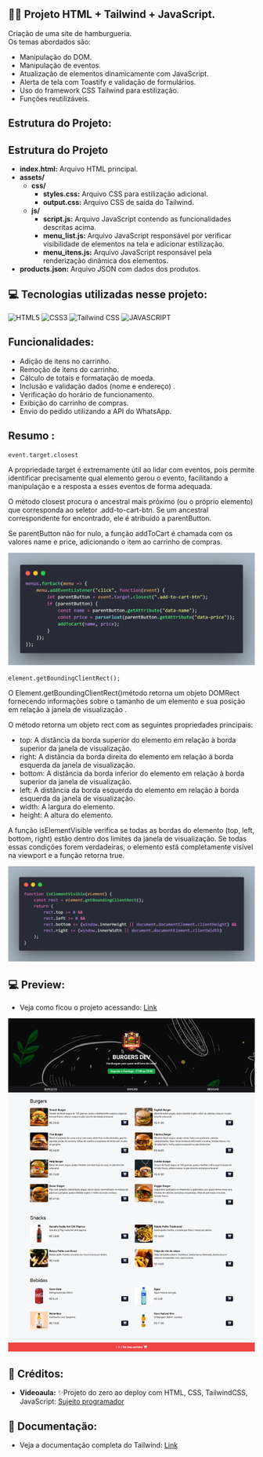 ## 🏋️‍♂️ Projeto HTML + Tailwind + JavaScript.

Criação de uma site de hamburgueria.  <br>
Os temas abordados são:<br>
- Manipulação do DOM.
- Manipulação de eventos.
- Atualização de elementos dinamicamente com JavaScript. 
- Alerta de tela com Toastify e validação de formulários.
- Uso do framework CSS Tailwind para estilização.
- Funções reutilizáveis.<br>

## Estrutura do Projeto:

## Estrutura do Projeto

- **index.html:** Arquivo HTML principal.
- **assets/**
  - **css/**
    - **styles.css:** Arquivo CSS para estilização adicional.
    - **output.css:** Arquivo CSS de saída do Tailwind.
  - **js/**
    - **script.js:** Arquivo JavaScript contendo as funcionalidades descritas acima.
    - **menu_list.js:** Arquivo JavaScript responsável por verificar visibilidade de elementos na tela e adicionar estilização.
    - **menu_itens.js:** Arquivo JavaScript responsável pela renderização dinâmica dos elementos.
- **products.json:** Arquivo JSON com dados dos produtos.

## 💻 Tecnologias utilizadas nesse projeto:

<div style="display: inline_block">
  <img alt="HTML5" src="https://img.shields.io/badge/HTML5-E34F26?style=for-the-badge&logo=html5&logoColor=white">
  <img alt="CSS3" src="https://img.shields.io/badge/CSS3-1572B6?style=for-the-badge&logo=css3&logoColor=white">
  <img alt="Tailwind CSS" src="https://img.shields.io/badge/Tailwind_CSS-38B2AC?style=for-the-badge&logo=tailwind-css&logoColor=white">
  <img alt="JAVASCRIPT" src="https://img.shields.io/badge/JavaScript-323330?style=for-the-badge&logo=javascript&logoColor=F7DF1E">
</div>

## Funcionalidades:

- Adição de itens no carrinho.
- Remoção de itens do carrinho.
- Cálculo de totais e formatação de moeda.
- Inclusão e validação dados (nome e endereço) .
- Verificação do horário de funcionamento.
- Exibição do carrinho de compras.
- Envio do pedido utilizando a API do WhatsApp.

## Resumo :

`event.target.closest`

A propriedade target é extremamente útil ao lidar com eventos, pois permite identificar precisamente qual elemento gerou o evento, facilitando a manipulação e a resposta a esses eventos de forma adequada.

O método closest procura o ancestral mais próximo (ou o próprio elemento) que corresponda ao seletor .add-to-cart-btn. Se um ancestral correspondente for encontrado, ele é atribuído a parentButton.

Se parentButton não for nulo, a função addToCart é chamada com os valores name e price, adicionando o item ao carrinho de compras.

![code](assets/img/code.png)

`element.getBoundingClientRect();`

O Element.getBoundingClientRect()método retorna um objeto DOMRect fornecendo informações sobre o tamanho de um elemento e sua posição em relação à janela de visualização .

O método retorna um objeto rect com as seguintes propriedades principais:

- top: A distância da borda superior do elemento em relação à borda superior da janela de visualização.
- right: A distância da borda direita do elemento em relação à borda esquerda da janela de visualização.
- bottom: A distância da borda inferior do elemento em relação à borda superior da janela de visualização.
- left: A distância da borda esquerda do elemento em relação à borda esquerda da janela de visualização.
- width: A largura do elemento.
- height: A altura do elemento.

A função isElementVisible verifica se todas as bordas do elemento (top, left, bottom, right) estão dentro dos limites da janela de visualização. Se todas essas condições forem verdadeiras, o elemento está completamente visível na viewport e a função retorna true.

![code](assets/img/code2.png)

## 💻 Preview:
- Veja como ficou o projeto acessando: [Link](https://javascript-hamburgueria.vercel.app/)
  
![Imagem do Projeto](assets/img/tela.png)

## 📌 Créditos:
- **Videoaula:** ✨Projeto do zero ao deploy com HTML, CSS, TailwindCSS, JavaScript:
  [Sujeito programador](https://www.youtube.com/@Sujeitoprogramador)

## 📄 Documentação:
- Veja a documentação completa do Tailwind: [Link](https://tailwindcss.com/docs/installation)
